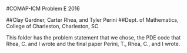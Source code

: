 #COMAP-ICM Problem E 2016

##Clay Gardner, Carter Rhea, and Tyler Perini
##Dept. of Mathematics, College of Charleston, Charleston, SC

This folder has the problem statement that we chose, the PDE code that Rhea, C. and I wrote and the final paper Perini, T., Rhea, C., and I wrote.




